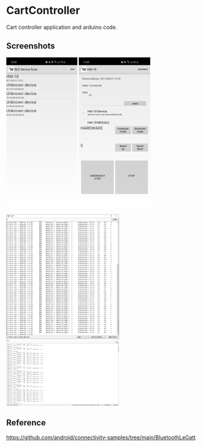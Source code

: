 # CartController

Cart controller application and arduino code.

Screenshots
-------------

<img src="screenshots/1-main.jpg" height="400" alt="Screenshot"/> <img src="screenshots/2-detail.jpg" height="400" alt="Screenshot"/> 

<img src="screenshots/4-arduino2.png" width="300" alt="Screenshot"/><img src="screenshots/3-arduino.png" width="300" alt="Screenshot"/>

## Reference

https://github.com/android/connectivity-samples/tree/main/BluetoothLeGatt